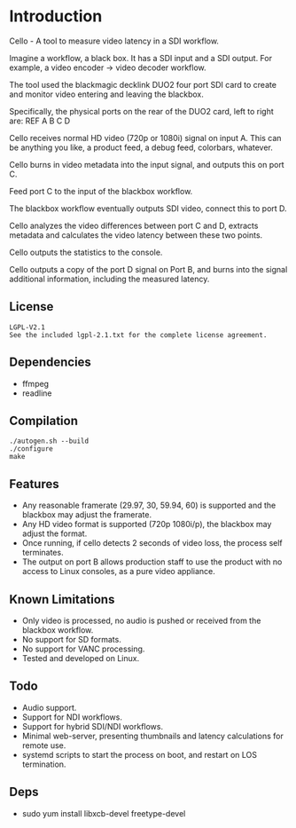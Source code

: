 # Introduction

Cello - A tool to measure video latency in a SDI workflow.

Imagine a workflow, a black box. It has a SDI input and a SDI output.
For example, a video encoder -> video decoder workflow.

The tool used the blackmagic decklink DUO2 four port SDI card to create
and monitor video entering and leaving the blackbox.

Specifically, the physical ports on the rear of the DUO2 card, left to right are:
REF A B C D

Cello receives normal HD video (720p or 1080i) signal on input A. This can be anything
you like, a product feed, a debug feed, colorbars, whatever.

Cello burns in video metadata into the input signal, and outputs this on port C.

Feed port C to the input of the blackbox workflow.

The blackbox workflow eventually outputs SDI video, connect this to port D.

Cello analyzes the video differences between port C and D, extracts metadata and calculates
the video latency between these two points.

Cello outputs the statistics to the console.

Cello outputs a copy of the port D signal on Port B, and burns into the signal additional
information, including the measured latency.

## License

	LGPL-V2.1
	See the included lgpl-2.1.txt for the complete license agreement.

## Dependencies
* ffmpeg
* readline

## Compilation
    ./autogen.sh --build
    ./configure
    make

## Features
* Any reasonable framerate (29.97, 30, 59.94, 60) is supported and the blackbox may adjust the framerate.
* Any HD video format is supported (720p 1080i/p), the blackbox may adjust the format.
* Once running, if cello detects 2 seconds of video loss, the process self terminates.
* The output on port B allows production staff to use the product with no access to Linux consoles, as a pure video appliance.

## Known Limitations
* Only video is processed, no audio is pushed or received from the blackbox workflow.
* No support for SD formats.
* No support for VANC processing.
* Tested and developed on Linux.

## Todo
* Audio support.
* Support for NDI workflows.
* Support for hybrid SDI/NDI workflows.
* Minimal web-server, presenting thumbnails and latency calculations for remote use.
* systemd scripts to start the process on boot, and restart on LOS termination.

## Deps
* sudo yum install libxcb-devel freetype-devel
